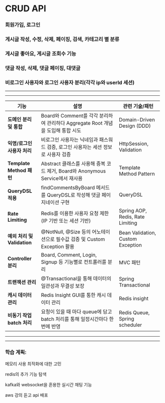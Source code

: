 # CRUD API
### 회원가입, 로그인
### 게시글 작성, 수정, 삭제, 페이징, 검색, 카테고리 별 분류
### 게시글 좋아요, 게시글 조회수 기능
### 댓글 작성, 삭제, 댓글 페이징, 대댓글
### 비로그인 사용자와 로그인 사용자 분리(각각 ip와 userId 세션)

---
---


| **기능**                 | **설명**                                                 | **관련 기술/패턴**                      |
|------------------------|--------------------------------------------------------|-----------------------------------|
| **도메인 분리 및 통합**        | Board와 Comment를 각각 분리하여 관리하다 Aggregate Root 개념을 도입해 통합 시도 | Domain-Driven Design (DDD)        |
| **익명/로그인 사용자 처리**      | 비로그인 사용자는 닉네임과 패스워드 검증, 로그인 사용자는 세션 정보로 사용자 검증         | HttpSession, Validation           |
| **Template Method 패턴** | Abstract 클래스를 사용해 중복 코드 제거, Board와 Anonymous Service에서 재사용 | Template Method Pattern           |
| **QueryDSL 적용**        | findCommentsByBoard 메서드를 QueryDSL로 작성해 댓글 페이지네이션 구현    | QueryDSL                          |
| **Rate Limiting**      | Redis를 이용한 사용자 요청 제한 (IP 기반 또는 세션 기반)                  | Spring AOP, Redis, Rate Limiting  |
| **예외 처리 및 Validation** | @NotNull, @Size 등의 어노테이션으로 필수값 검증 및 Custom Exception 활용 | Bean Validation, Custom Exception |
| **Controller 분리**      | Board, Comment, Login, Signup 등 기능별로 컨트롤러를 분리          | MVC 패턴                            |
| **트랜잭션 관리**            | @Transactional을 통해 데이터의 일관성과 무결성 보장                    | Spring Transactional              |
| **캐시 데이터 관리**          | Redis Insight GUI를 통한 캐시 데이터 관리                        | Redis insight                     |
| **비동기 작업 batch 처리**    | 요청이 있을 때 마다 queue에 담고 batch 처리를 통해 일정시간마다 한번에 반영       | Redis Queue, Spring scheduler     |

---
---
### 학습 계획:
메모리 사용 최적화에 대한 고민

redis의 추가 기능 탐색

kafka와 websocket을 혼용한 실시간 채팅 기능

aws 강의 듣고 api 배포
